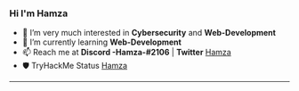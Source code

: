 ### Hi I'm Hamza

<!--
**Hamza12700/Hamza12700** is a ✨ _special_ ✨ repository because its `README.md` (this file) appears on your GitHub profile.
-->

- 👀 I’m very much interested in **Cybersecurity** and **Web-Development**
- 🌱 I’m currently learning **Web-Development**
- 📫 Reach me at **Discord -Hamza-#2106** | **Twitter** [Hamza](https://twitter.com/Hamza_Rash1d)
- 🛡️ TryHackMe Status [Hamza](https://tryhackme.com/p/Mr.Hamza)

---
<p align="center">
  <img scr="https://github-readme-tech-stack.vercel.app/api/cards?align=center&titleAlign=center&lineCount=2&theme=catppuccin_frappe&line1=git,git,ec6f09;python,python,93bbeb;rust,rust,bf6d5d;Typescript,typescript,319fe3;&line2=neovim,neovim,218350;linux,linux,ffffff;react,react,2dbed7;javascript,javascript,daff1f;">
</p>
